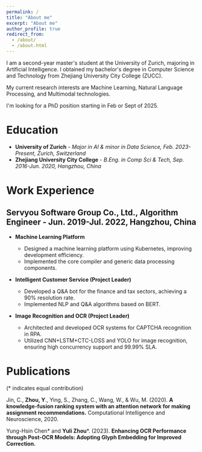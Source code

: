 ```yaml
---
permalink: /
title: "About me"
excerpt: "About me"
author_profile: true
redirect_from: 
  - /about/
  - /about.html
---
```


I am a second-year master's student at the University of Zurich, majoring in Artificial Intelligence. I obtained my bachelor's degree in Computer Science and Technology from Zhejiang University City College (ZUCC).

My current research interests are Machine Learning, Natural Language Processing, and Multimodal technologies.

I'm looking for a PhD position starting in Feb or Sept of 2025.

# Education

- **University of Zurich** - _Major in AI & minor in Data Science, Feb. 2023-Present, Zurich, Switzerland_
- **Zhejiang University City College** - _B.Eng. in Comp Sci & Tech, Sep. 2016-Jun. 2020, Hangzhou, China_

# Work Experience

## Servyou Software Group Co., Ltd., Algorithm Engineer - Jun. 2019-Jul. 2022, Hangzhou, China


- **Machine Learning Platform**
  - Designed a machine learning platform using Kubernetes, improving development efficiency.
  - Implemented the core compiler and generic data processing components.

- **Intelligent Customer Service (Project Leader)**
  - Developed a Q&A bot for the finance and tax sectors, achieving a 90% resolution rate.
  - Implemented NLP and Q&A algorithms based on BERT.

- **Image Recognition and OCR (Project Leader)**
  - Architected and developed OCR systems for CAPTCHA recognition in RPA.
  - Utilized CNN+LSTM+CTC-LOSS and YOLO for image recognition, ensuring high concurrency support and 99.99% SLA.


# Publications

(\*  indicates equal contribution)

Jin, C., **Zhou, Y**., Ying, S., Zhang, C., Wang, W., & Wu, M. (2020). **A knowledge-fusion ranking system with an attention network for making assignment recommendations.** Computational Intelligence and Neuroscience, 2020.

Yung-Hsin Chen* and **Yuli Zhou***. (2023). **Enhancing OCR Performance through Post-OCR Models: Adopting Glyph Embedding for Improved Correction.**
